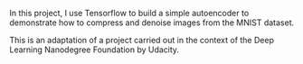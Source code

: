 In this project, I use Tensorflow to build a simple autoencoder to demonstrate how to compress and denoise images from the MNIST dataset.

This is an adaptation of a project carried out in the context of the Deep Learning Nanodegree Foundation by Udacity.
